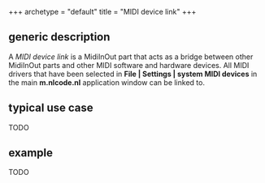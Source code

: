 +++
archetype = "default"
title = "MIDI device link"
+++

## generic description
A *MIDI device link* is a MidiInOut part that acts as a bridge between other MidiInOut parts and
other MIDI software and hardware devices. All MIDI drivers that have been selected in **File | 
Settings | system MIDI devices** in the main **m.nlcode.nl** application window can be linked to.

## typical use case
TODO

## example
TODO

